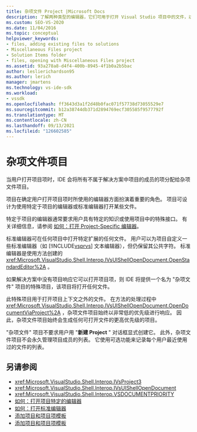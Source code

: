 ```yaml
---
title: 杂项文件 Project |Microsoft Docs
description: 了解两种类型的编辑器，它们可用于打开 Visual Studio 项目中的文件，以及用于确定要使用的编辑器的项目角色。
ms.custom: SEO-VS-2020
ms.date: 11/04/2016
ms.topic: conceptual
helpviewer_keywords:
- files, adding existing files to solutions
- Miscellaneous Files project
- Solution Items folder
- files, opening with Miscellaneous Files project
ms.assetid: 93a278a8-d4f4-400b-8945-4f1b0a2b5bac
author: leslierichardson95
ms.author: lerich
manager: jmartens
ms.technology: vs-ide-sdk
ms.workload:
- vssdk
ms.openlocfilehash: ff3643d3a1f2d48b0fac071f57738d73055529e7
ms.sourcegitcommit: b12a38744db371d2894769ecf305585f9577792f
ms.translationtype: MT
ms.contentlocale: zh-CN
ms.lasthandoff: 09/13/2021
ms.locfileid: "126602585"
---
```

# <a name="miscellaneous-files-project"></a>杂项文件项目
当用户打开项目项时，IDE 会将所有不属于解决方案中项目的成员的项分配给杂项文件项目。

 项目在确定用户打开项目项时所使用的编辑器方面扮演着重要的角色。 项目可设计为使用特定于项目的编辑器或标准编辑器打开某些文件。

 特定于项目的编辑器通常要求用户具有特定的知识或使用项目中的特殊接口。 有关详细信息，请参阅 [如何：打开 Project-Specific 编辑器](../../extensibility/how-to-open-project-specific-editors.md)。

 标准编辑器可在任何项目中打开特定扩展的任何文件。 用户可以为项目自定义一些标准编辑器（如 [!INCLUDE[vsprvs](../../code-quality/includes/vsprvs_md.md)] 文本编辑器），但仍保留其公共字符。 标准编辑器是使用方法创建的 <xref:Microsoft.VisualStudio.Shell.Interop.IVsUIShellOpenDocument.OpenStandardEditor%2A> 。

 如果解决方案中没有项目响应它可以打开项目项，则 IDE 将提供一个名为 "杂项文件" 项目的特殊项目，该项目将打开任何文件。

 此特殊项目用于打开项目上下文之外的文件。 在方法的处理过程中 <xref:Microsoft.VisualStudio.Shell.Interop.IVsUIShellOpenDocument.OpenDocumentViaProject%2A> ，杂项文件项目始终以非常低的优先级进行响应。 因此，杂项文件项目始终会生成任何可打开文件的更高优先级的项目。

 "杂项文件" 项目不要求用户用 "**新建 Project** " 对话框显式创建它。 此外，杂项文件项目不会永久管理项目成员的列表。 它使用可选功能来记录每个用户最近使用过的文件的列表。

## <a name="see-also"></a>另请参阅
- <xref:Microsoft.VisualStudio.Shell.Interop.IVsProject3>
- <xref:Microsoft.VisualStudio.Shell.Interop.IVsUIShellOpenDocument>
- <xref:Microsoft.VisualStudio.Shell.Interop.VSDOCUMENTPRIORITY>
- [如何：打开项目特定的编辑器](../../extensibility/how-to-open-project-specific-editors.md)
- [如何：打开标准编辑器](../../extensibility/how-to-open-standard-editors.md)
- [添加项目和项目项模板](../../extensibility/internals/adding-project-and-project-item-templates.md)
- [添加项目和项目项模板](../../extensibility/internals/adding-project-and-project-item-templates.md)

